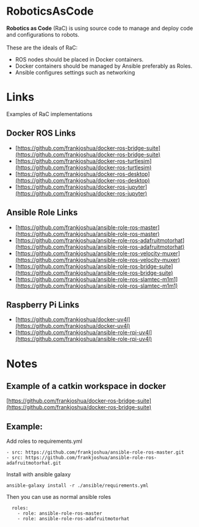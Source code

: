 # RoboticsAsCode
**Robotics as Code** (RaC) is using source code to manage and deploy code and configurations to robots.
<br><br>These are the ideals of RaC: 
- ROS nodes should be placed in Docker containers.
- Docker containers should be managed by Ansible preferably as Roles.
- Ansible configures settings such as networking

# Links
Examples of RaC implementations
## Docker ROS Links
- [https://github.com/frankjoshua/docker-ros-bridge-suite](https://github.com/frankjoshua/docker-ros-bridge-suite)
- [https://github.com/frankjoshua/docker-ros-turtlesim](https://github.com/frankjoshua/docker-ros-turtlesim)
- [https://github.com/frankjoshua/docker-ros-desktop](https://github.com/frankjoshua/docker-ros-desktop)
- [https://github.com/frankjoshua/docker-ros-jupyter](https://github.com/frankjoshua/docker-ros-jupyter)

## Ansible Role Links
- [https://github.com/frankjoshua/ansible-role-ros-master](https://github.com/frankjoshua/ansible-role-ros-master)
- [https://github.com/frankjoshua/ansible-role-ros-adafruitmotorhat](https://github.com/frankjoshua/ansible-role-ros-adafruitmotorhat)
- [https://github.com/frankjoshua/ansible-role-ros-velocity-muxer](https://github.com/frankjoshua/ansible-role-ros-velocity-muxer)
- [https://github.com/frankjoshua/ansible-role-ros-bridge-suite](https://github.com/frankjoshua/ansible-role-ros-bridge-suite)
- [https://github.com/frankjoshua/ansible-role-ros-slamtec-m1m1](https://github.com/frankjoshua/ansible-role-ros-slamtec-m1m1)

## Raspberry Pi Links
- [https://github.com/frankjoshua/docker-uv4l](https://github.com/frankjoshua/docker-uv4l)
- [https://github.com/frankjoshua/ansible-role-rpi-uv4l](https://github.com/frankjoshua/ansible-role-rpi-uv4l)

# Notes

## Example of a catkin workspace in docker
[https://github.com/frankjoshua/docker-ros-bridge-suite](https://github.com/frankjoshua/docker-ros-bridge-suite)

## Example:
Add roles to requirements.yml

```
- src: https://github.com/frankjoshua/ansible-role-ros-master.git
- src: https://github.com/frankjoshua/ansible-role-ros-adafruitmotorhat.git
```
Install with ansible galaxy
```
ansible-galaxy install -r ./ansible/requirements.yml
```
Then you can use as normal ansible roles
```
  roles:
    - role: ansible-role-ros-master
    - role: ansible-role-ros-adafruitmotorhat
```